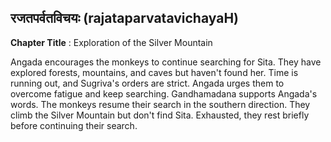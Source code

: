 ## रजतपर्वतविचयः (rajataparvatavichayaH)
**Chapter Title** : Exploration of the Silver Mountain

Angada encourages the monkeys to continue searching for Sita. They have explored forests, mountains, and caves but haven't found her. Time is running out, and Sugriva's orders are strict. Angada urges them to overcome fatigue and keep searching. Gandhamadana supports Angada's words. The monkeys resume their search in the southern direction. They climb the Silver Mountain but don't find Sita. Exhausted, they rest briefly before continuing their search.